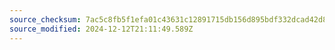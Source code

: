```yaml
---
source_checksum: 7ac5c8fb5f1efa01c43631c12891715db156d895bdf332dcad42d8c873fb2844
source_modified: 2024-12-12T21:11:49.589Z
---
```


